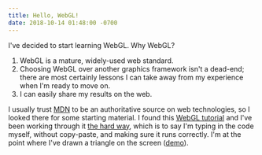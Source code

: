 ```yaml
---
title: Hello, WebGL!
date: 2018-10-14 01:48:00 -0700
---
```


I've decided to start learning WebGL. Why WebGL?

1. WebGL is a mature, widely-used web standard.
2. Choosing WebGL over another graphics framework isn't a dead-end; there are
   most certainly lessons I can take away from my experience when I'm ready to
   move on.
3. I can easily share my results on the web.

I usually trust [MDN][1] to be an authoritative source on web technologies, so
I looked there for some starting material. I found this [WebGL tutorial][2] and
I've been working through it [the hard way][3], which is to say I'm typing in
the code myself, without copy-paste, and making sure it runs correctly. I'm at
the point where I've drawn a triangle on the screen ([demo][4]).

[1]: https://developer.mozilla.org/
[2]: https://developer.mozilla.org/en-US/docs/Web/API/WebGL_API/Tutorial/Getting_started_with_WebGL
[3]: https://learnrubythehardway.org/book/intro.html
[4]: <%= url_for "demo/triangle" %>

